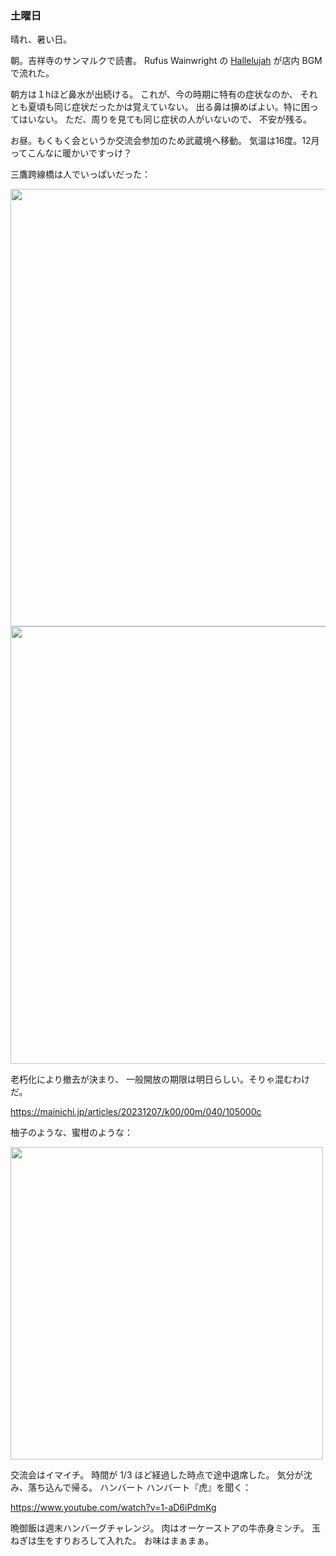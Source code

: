 ### 土曜日

晴れ、暑い日。

朝。吉祥寺のサンマルクで読書。
Rufus Wainwright の [Hallelujah](https://www.youtube.com/watch?v=7iDfvoqOhD8) が店内 BGM で流れた。

朝方は１hほど鼻水が出続ける。
これが、今の時期に特有の症状なのか、
それとも夏頃も同じ症状だったかは覚えていない。
出る鼻は擤めばよい。特に困ってはいない。
ただ、周りを見ても同じ症状の人がいないので、
不安が残る。

お昼。もくもく会というか交流会参加のため武蔵境へ移動。
気温は16度。12月ってこんなに暖かいですっけ？

三鷹跨線橋は人でいっぱいだった：

<img src="https://i.imgur.com/ea97Svt.jpg" width="700">

<img src="https://i.imgur.com/A6vpZop.jpg" width="700">

老朽化により撤去が決まり、
一般開放の期限は明日らしい。そりゃ混むわけだ。

https://mainichi.jp/articles/20231207/k00/00m/040/105000c

柚子のような、蜜柑のような：

<img src="https://i.imgur.com/yuh1ht7.jpg" width="500">

交流会はイマイチ。
時間が 1/3 ほど経過した時点で途中退席した。
気分が沈み、落ち込んで帰る。
ハンバート ハンバート『虎』を聞く：

https://www.youtube.com/watch?v=1-aD6iPdmKg

晩御飯は週末ハンバーグチャレンジ。
肉はオーケーストアの牛赤身ミンチ。
玉ねぎは生をすりおろして入れた。
お味はまぁまぁ。